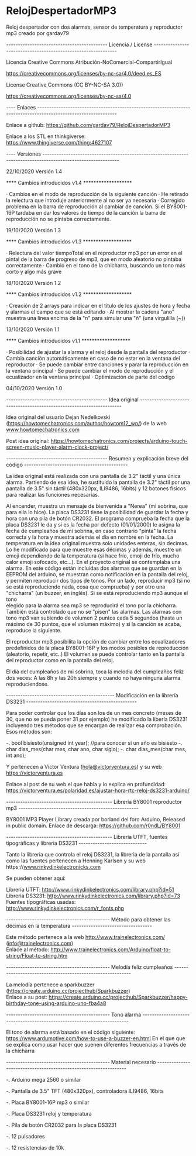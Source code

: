 # RelojDespertadorMP3

Reloj despertador con dos alarmas, sensor de temperatura y reproductor mp3
creado por gardav79

------------------------------------------- Licencia / License --------------------------------------------------------------

Licencia Creative Commons  Atribución-NoComercial-CompartirIgual

https://creativecommons.org/licenses/by-nc-sa/4.0/deed.es_ES

License Creative Commons (CC BY-NC-SA 3.0))

https://creativecommons.org/licenses/by-nc-sa/4.0
 
---- Enlaces ----------------------------------------------------------------------------------------------------------------

Enlace a github: https://github.com/gardav79/RelojDespertadorMP3

Enlace a los STL en thinkgiverse: https://www.thingiverse.com/thing:4627107
    
---- Versiones --------------------------------------------------------------------------------------------------------------

 22/10/2020 Versión 1.4
   
 **** Cambios introducidos v1.4 *******************
    
   · Cambios en el modo de reproducción de la siguiente canción
   · He retirado la relectura que introduje anteriormente al no ser ya necesaria
   · Corregido problema en la barra de reproducción al cambiar de canción. Si el BY8001-16P tardaba en dar los valores de tiempo de la canción
     la barra de reproducción no se pintaba correctamente.


19/10/2020 Versión 1.3
    
**** Cambios introducidos v1.3 *******************
   
  · Relectura del valor tiempoTotal en el reproductor mp3 por un error en el pintal de la barra de progreso de mp3, 
    que en modo aleatorio no pintaba correctamente
  · Cambio en el tono de la chicharra, buscando un tono más corto y algo más grave
 
18/10/2020 Versión 1.2

**** Cambios introducidos v1.2 *******************
   
  · Creación de 2 arrays para indicar en el título de los ajustes de hora y fecha y alarmas el campo 
    que se está editando
  · Al mostrar la cadena "ano" muestra una línea encima de la "n" para simular una "ñ" (una virgulilla (~))
    
    
13/10/2020 Versión 1.1
   
**** Cambios introducidos v1.1 *******************
   
  · Posibilidad de ajustar la alarma y el reloj desde la pantalla del reproductor
  · Cambia canción automáticamente en caso de no estar en la ventana del reproductor
  · Se puede cambiar entre canciones y parar la reproducción en la ventana principal
  · Se puede cambiar el modo de reproducción y el ecualizador en la ventana principal
  · Optimización de parte del código
  
04/10/2020 Versión 1.0   
   
------------------------------------------- Idea original ----------------------------------------------------------------------
  
Idea original del usuario Dejan Nedelkovski (https://howtomechatronics.com/author/howtom12_wp/) 
de la web www.howtomechatronics.com
   
Post idea original: https://howtomechatronics.com/projects/arduino-touch-screen-music-player-alarm-clock-project/
   
------------------------------------------- Resumen y explicación breve del código --------------------------------------------
   
La idea original está realizada con una pantalla de 3.2" táctil y una única alarma. Partiendo de esa idea, he sustituido la 
pantalla de 3.2" táctil por una pantalla de 3.5" sin táctil (480x320px, ILI9486, 16bits) y 12 botones físicos para realizar 
las funciones necesarias.
   
Al encender, muestra un mensaje de bienvenida a "Nerea" (mi sobrina, que para ella lo hice). La placa DS3231 tiene la 
posibilidad de guardar la fecha y hora con una pila de botón CR2032. El programa comprueba la fecha que la placa DS3231
le da y si es la fecha por defecto (01/01/2000) le asigna la fecha de cumpleaños de mi sobrina, en caso contrario "pinta"
la fecha correcta y la hora y muestra además el día en nombre en la fecha. La temperatura en la idea original muestra solo 
unidades enteras, sin decimas. Lo he modificado para que muestre esas décimas y además, muestre un emoji dependiendo de la 
temperatura (si hace frío, emoji de frío, mucho calor emoji sofocado, etc...). En el proyecto original se contemplaba una 
alarma. En este código están incluidas dos alarmas que se guardan en la EEPROM del arduino, se muestran como notificación
en la pantalla del reloj, y permiten reproducir dos tipos de tonos. Por un lado, reproducir mp3 (si no se está reproduciendo
nada, cosa que comprueba) y por otro una "chicharra" (un buzzer, en inglés). Si se está reproduciendo mp3 aunque el tono  
elegido para la alarma sea mp3 se reproducirá el tono por la chicharra. También está controlado que no se "pisen" las alarmas.
Las alarmas con tono mp3 van subiendo de volumen 2 puntos cada 5 segundos (hasta un máximo de 30 puntos, que el volumen máximo) y 
si la canción se acaba, reproduce la siguiente.
   
El reproductor mp3 posibilita la opción de cambiar entre los ecualizadores predefinidos de la placa BY8001-16P y 
los modos posibles de reproducción (aleatorio, repetir, etc..) El volumen se puede controlar tanto en la pantalla del reproductor
como en la pantalla del reloj.
   
El día del cumpleaños de mi sobrina, toca la melodia del cumpleaños feliz dos veces: A las 8h y las 20h siempre y cuando no haya 
ninguna alarma reproduciendose.
   
---------------------------------------------- Modificación en la librería DS3231 -----------------------------------------------
   
Para poder controlar que los días son los de un mes concreto (meses de 30, que no se pueda poner 31 por ejemplo) he modificado la 
libería DS3231 incluyendo tres métodos que se encargan de realizar esa comprobación. Esos métodos son:
   
  -. bool bisiesto(unsigned int year); //para conocer si un año es bisiesto
  -. char  dias_mes(char mes, char ano, char siglo);
  -. char  dias_mes(char mes, int ano);
    
Y pertenecen a Víctor Ventura (hola@victorventura.es) y su web https://victorventura.es
   
Enlace al post de su web el que habla y lo explica en profundidad:
https://victorventura.es/polaridad.es/ajustar-hora-rtc-reloj-ds3231-arduino/
   
--------------------------------------------- Libreria BY8001 reproductor mp3 ---------------------------------------------------
   
BY8001 MP3 Player Library creada por borland del foro Arduino, Released in public domain. 
Enlace de descarga: https://github.com/r0ndL/BY8001 
   
   
--------------------------------------------- Libreria UTFT, fuentes tipográficas y libreria DS3231 -----------------------------
   
Tanto la libreria que controla el reloj DS3231, la libreria de la pantalla así como las fuentes pertenecen a Henning Karlsen y 
su web https;//www.rinkydinkelectronicks.com
  
Se pueden obtener aquí:
  
Libreria UTFT: http://www.rinkydinkelectronics.com/library.php?id=51
Libreria DS3231: http://www.rinkydinkelectronics.com/library.php?id=73
Fuentes tipográficas usadas: http://www.rinkydinkelectronics.com/r_fonts.php

  
-------------------------------------------- Método para obtener las décimas en la temperatura ----------------------------------
   
Este método pertenece a la web http://www.trainelectronics.com/ (info@trainelectronics.com)  
Enlace al método: http://www.trainelectronics.com/Arduino/float-to-string/Float-to-string.htm
 
   
-------------------------------------------- Melodía feliz cumpleaños -----------------------------------------------------------
   
La melodía pertenece a sparkbuzzer (https://create.arduino.cc/projecthub/Sparkbuzzer)   
Enlace a su post: https://create.arduino.cc/projecthub/Sparkbuzzer/happy-birthday-tone-using-arduino-uno-fba4a8
   
   
-------------------------------------------- Tono alarma ------------------------------------------------------------------------
   
El tono de alarma está basado en el código siguiente: https://www.ardumotive.com/how-to-use-a-buzzer-en.html
En el que que se explica como usar hacer que suenen diferentes frecuencias a través de la chicharra
  
-------------------------------------------- Material necesario -----------------------------------------------------------------
   
  -. Arduino mega 2560 o similar
  
  -. Pantalla de 3.5" TFT (480x320px), controladora ILI9486, 16bits
  
  -. Placa BY8001-16P mp3 o similar
  
  -. Placa DS3231 reloj y temperatura
  
  -. Pila de botón CR2032 para la placa DS3231
  
  -. 12 pulsadores
  
  -. 12 resistencias de 10k
